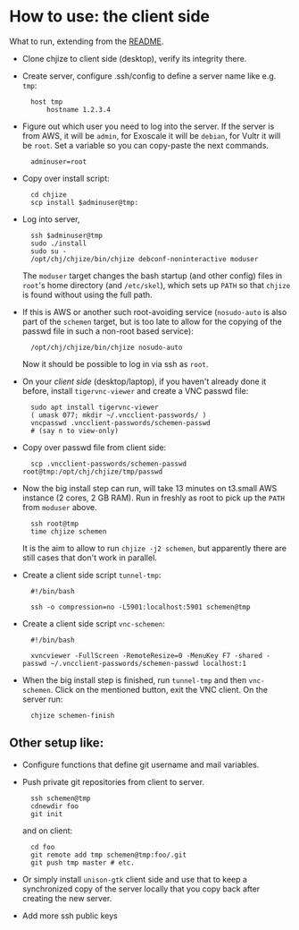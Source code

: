 # How to use: the client side

What to run, extending from the [README](README.md).

* Clone chjize to client side (desktop), verify its integrity there. 

* Create server, configure .ssh/config to define a server name like e.g. `tmp`:

        host tmp
            hostname 1.2.3.4

* Figure out which user you need to log into the server. If the server is from AWS,
  it will be `admin`, for Exoscale it will be `debian`, for Vultr it
  will be `root`. Set a variable so you can copy-paste the next
  commands.

        adminuser=root

* Copy over install script:

        cd chjize
        scp install $adminuser@tmp:

* Log into server,

        ssh $adminuser@tmp
        sudo ./install 
        sudo su -
        /opt/chj/chjize/bin/chjize debconf-noninteractive moduser

    The `moduser` target changes the bash startup (and other config)
    files in `root`'s home directory (and `/etc/skel`), which sets up
    `PATH` so that `chjize` is found without using the full path.

* If this is AWS or another such root-avoiding service (`nosudo-auto`
  is also part of the `schemen` target, but is too late to allow for
  the copying of the passwd file in such a non-root based service):

        /opt/chj/chjize/bin/chjize nosudo-auto

    Now it should be possible to log in via ssh as `root`.

* On your *client side* (desktop/laptop), if you haven't already done
  it before, install `tigervnc-viewer` and create a VNC passwd file:

        sudo apt install tigervnc-viewer
        ( umask 077; mkdir ~/.vncclient-passwords/ )
        vncpasswd .vncclient-passwords/schemen-passwd
        # (say n to view-only)

* Copy over passwd file from client side:

        scp .vncclient-passwords/schemen-passwd root@tmp:/opt/chj/chjize/tmp/passwd

* Now the big install step can run, will take 13 minutes on t3.small
  AWS instance (2 cores, 2 GB RAM). Run in freshly as root to pick up
  the `PATH` from `moduser` above.

        ssh root@tmp
        time chjize schemen

    It is the aim to allow to run `chjize -j2 schemen`, but apparently there are still cases that don't work in parallel.

* Create a client side script `tunnel-tmp`:

        #!/bin/bash

        ssh -o compression=no -L5901:localhost:5901 schemen@tmp

* Create a client side script `vnc-schemen`:

        #!/bin/bash

        xvncviewer -FullScreen -RemoteResize=0 -MenuKey F7 -shared -passwd ~/.vncclient-passwords/schemen-passwd localhost:1

* When the big install step is finished, run `tunnel-tmp` and then `vnc-schemen`. Click on the mentioned button, exit the VNC client. On the server run:

        chjize schemen-finish

## Other setup like:

* Configure functions that define git username and mail variables.

* Push private git repositories from client to server.

        ssh schemen@tmp
        cdnewdir foo
        git init
        
    and on client:
    
        cd foo
        git remote add tmp schemen@tmp:foo/.git
        git push tmp master # etc.
        
* Or simply install `unison-gtk` client side and use that to keep a
  synchronized copy of the server locally that you copy back after
  creating the new server.

* Add more ssh public keys

